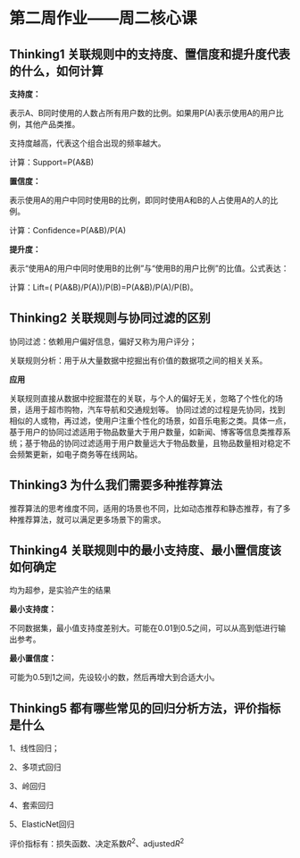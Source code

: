 # 第二周作业——周二核心课



## Thinking1  关联规则中的支持度、置信度和提升度代表的什么，如何计算

**支持度：**

表示A、B同时使用的人数占所有用户数的比例。如果用P(A)表示使用A的用户比例，其他产品类推。

支持度越高，代表这个组合出现的频率越大。

计算：Support=P(A&B)

**置信度：**

表示使用A的用户中同时使用B的比例，即同时使用A和B的人占使用A的人的比例。

计算：Confidence=P(A&B)/P(A)

**提升度：**

表示“使用A的用户中同时使用B的比例”与“使用B的用户比例”的比值。公式表达：

计算：Lift=( P(A&B)/P(A))/P(B)=P(A&B)/P(A)/P(B)。





## Thinking2  关联规则与协同过滤的区别

协同过滤：依赖用户偏好信息，偏好又称为用户评分；

关联规则分析：用于从大量数据中挖掘出有价值的数据项之间的相关关系。

**应用**

关联规则直接从数据中挖掘潜在的关联，与个人的偏好无关，忽略了个性化的场景，适用于超市购物，汽车导航和交通规划等。
协同过滤的过程是先协同，找到相似的人或物，再过滤，使用户注重个性化的场景，如音乐电影之类。具体一点，基于用户的协同过滤适用于物品数量大于用户数量，如新闻、博客等信息类推荐系统；基于物品的协同过滤适用于用户数量远大于物品数量，且物品数量相对稳定不会频繁更新，如电子商务等在线网站。





## Thinking3  为什么我们需要多种推荐算法

推荐算法的思考维度不同，适用的场景也不同，比如动态推荐和静态推荐，有了多种推荐算法，就可以满足更多场景下的需求。





## Thinking4  关联规则中的最小支持度、最小置信度该如何确定

均为超参，是实验产生的结果

**最小支持度：**

不同数据集，最小值支持度差别大。可能在0.01到0.5之间，可以从高到低进行输出参考。

**最小置信度：**

可能为0.5到1之间，先设较小的数，然后再增大到合适大小。





## Thinking5  都有哪些常见的回归分析方法，评价指标是什么

1、线性回归；

2、多项式回归

3、岭回归

4、套索回归

5、ElasticNet回归

评价指标有：损失函数、决定系数$R^2$、adjusted$R^2$


